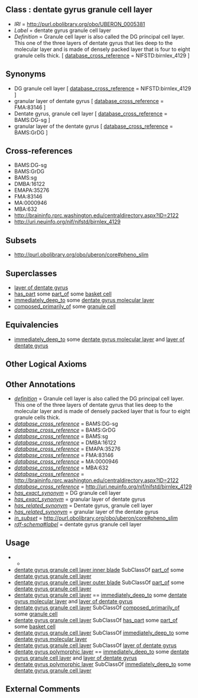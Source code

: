 
## Class : dentate gyrus granule cell layer

 * *IRI* = http://purl.obolibrary.org/obo/UBERON_0005381
 * *Label* = dentate gyrus granule cell layer
 * *Definition* = Granule cell layer is also called the DG principal cell layer. This one of the three layers of dentate gyrus that lies deep to the molecular layer and is made of densely packed layer that is four to eight granule cells thick. [ [database_cross_reference](../../ef/oboInOwl#hasDbXref.md) = NIFSTD:birnlex_4129 ]

## Synonyms

 * DG granule cell layer [ [database_cross_reference](../../ef/oboInOwl#hasDbXref.md) = NIFSTD:birnlex_4129 ]
 * granular layer of dentate gyrus [ [database_cross_reference](../../ef/oboInOwl#hasDbXref.md) = FMA:83146 ]
 * Dentate gyrus, granule cell layer [ [database_cross_reference](../../ef/oboInOwl#hasDbXref.md) = BAMS:DG-sg ]
 * granular layer of the dentate gyrus [ [database_cross_reference](../../ef/oboInOwl#hasDbXref.md) = BAMS:GrDG ]

## Cross-references

 * BAMS:DG-sg
 * BAMS:GrDG
 * BAMS:sg
 * DMBA:16122
 * EMAPA:35276
 * FMA:83146
 * MA:0000946
 * MBA:632
 * http://braininfo.rprc.washington.edu/centraldirectory.aspx?ID=2122
 * http://uri.neuinfo.org/nif/nifstd/birnlex_4129

## Subsets

 * http://purl.obolibrary.org/obo/uberon/core#pheno_slim

## Superclasses

 * [layer of dentate gyrus](../../UBERON/04/UBERON_0002304.md)
 * [has_part](../../BFO/51/BFO_0000051.md) some [part_of](../../BFO/50/BFO_0000050.md) some [basket cell](../../CL/18/CL_0000118.md)
 * [immediately_deep_to](../../BSPO/07/BSPO_0001107.md) some [dentate gyrus molecular layer](../../UBERON/79/UBERON_0004679.md)
 * [composed_primarily_of](../../RO/73/RO_0002473.md) some [granule cell](../../CL/20/CL_0000120.md)

## Equivalencies

 * [immediately_deep_to](../../BSPO/07/BSPO_0001107.md) some [dentate gyrus molecular layer](../../UBERON/79/UBERON_0004679.md) and [layer of dentate gyrus](../../UBERON/04/UBERON_0002304.md)

## Other Logical Axioms


## Other Annotations

 * *[definition](../../IAO/15/IAO_0000115.md)* = Granule cell layer is also called the DG principal cell layer. This one of the three layers of dentate gyrus that lies deep to the molecular layer and is made of densely packed layer that is four to eight granule cells thick.
 * *[database_cross_reference](../../ef/oboInOwl#hasDbXref.md)* = BAMS:DG-sg
 * *[database_cross_reference](../../ef/oboInOwl#hasDbXref.md)* = BAMS:GrDG
 * *[database_cross_reference](../../ef/oboInOwl#hasDbXref.md)* = BAMS:sg
 * *[database_cross_reference](../../ef/oboInOwl#hasDbXref.md)* = DMBA:16122
 * *[database_cross_reference](../../ef/oboInOwl#hasDbXref.md)* = EMAPA:35276
 * *[database_cross_reference](../../ef/oboInOwl#hasDbXref.md)* = FMA:83146
 * *[database_cross_reference](../../ef/oboInOwl#hasDbXref.md)* = MA:0000946
 * *[database_cross_reference](../../ef/oboInOwl#hasDbXref.md)* = MBA:632
 * *[database_cross_reference](../../ef/oboInOwl#hasDbXref.md)* = http://braininfo.rprc.washington.edu/centraldirectory.aspx?ID=2122
 * *[database_cross_reference](../../ef/oboInOwl#hasDbXref.md)* = http://uri.neuinfo.org/nif/nifstd/birnlex_4129
 * *[has_exact_synonym](../../ym/oboInOwl#hasExactSynonym.md)* = DG granule cell layer
 * *[has_exact_synonym](../../ym/oboInOwl#hasExactSynonym.md)* = granular layer of dentate gyrus
 * *[has_related_synonym](../../ym/oboInOwl#hasRelatedSynonym.md)* = Dentate gyrus, granule cell layer
 * *[has_related_synonym](../../ym/oboInOwl#hasRelatedSynonym.md)* = granular layer of the dentate gyrus
 * *[in_subset](../../et/oboInOwl#inSubset.md)* = http://purl.obolibrary.org/obo/uberon/core#pheno_slim
 * *[rdf-schema#label](../../el/rdf-schema#label.md)* = dentate gyrus granule cell layer

## Usage

 * -
 * [dentate gyrus granule cell layer inner blade](../../UBERON/48/UBERON_0022348.md) SubClassOf [part_of](../../BFO/50/BFO_0000050.md) some [dentate gyrus granule cell layer](../../UBERON/81/UBERON_0005381.md)
 * [dentate gyrus granule cell layer outer blade](../../UBERON/49/UBERON_0022349.md) SubClassOf [part_of](../../BFO/50/BFO_0000050.md) some [dentate gyrus granule cell layer](../../UBERON/81/UBERON_0005381.md)
 * [dentate gyrus granule cell layer](../../UBERON/81/UBERON_0005381.md) == [immediately_deep_to](../../BSPO/07/BSPO_0001107.md) some [dentate gyrus molecular layer](../../UBERON/79/UBERON_0004679.md) and [layer of dentate gyrus](../../UBERON/04/UBERON_0002304.md)
 * [dentate gyrus granule cell layer](../../UBERON/81/UBERON_0005381.md) SubClassOf [composed_primarily_of](../../RO/73/RO_0002473.md) some [granule cell](../../CL/20/CL_0000120.md)
 * [dentate gyrus granule cell layer](../../UBERON/81/UBERON_0005381.md) SubClassOf [has_part](../../BFO/51/BFO_0000051.md) some [part_of](../../BFO/50/BFO_0000050.md) some [basket cell](../../CL/18/CL_0000118.md)
 * [dentate gyrus granule cell layer](../../UBERON/81/UBERON_0005381.md) SubClassOf [immediately_deep_to](../../BSPO/07/BSPO_0001107.md) some [dentate gyrus molecular layer](../../UBERON/79/UBERON_0004679.md)
 * [dentate gyrus granule cell layer](../../UBERON/81/UBERON_0005381.md) SubClassOf [layer of dentate gyrus](../../UBERON/04/UBERON_0002304.md)
 * [dentate gyrus polymorphic layer](../../UBERON/28/UBERON_0002928.md) == [immediately_deep_to](../../BSPO/07/BSPO_0001107.md) some [dentate gyrus granule cell layer](../../UBERON/81/UBERON_0005381.md) and [layer of dentate gyrus](../../UBERON/04/UBERON_0002304.md)
 * [dentate gyrus polymorphic layer](../../UBERON/28/UBERON_0002928.md) SubClassOf [immediately_deep_to](../../BSPO/07/BSPO_0001107.md) some [dentate gyrus granule cell layer](../../UBERON/81/UBERON_0005381.md)

## External Comments

